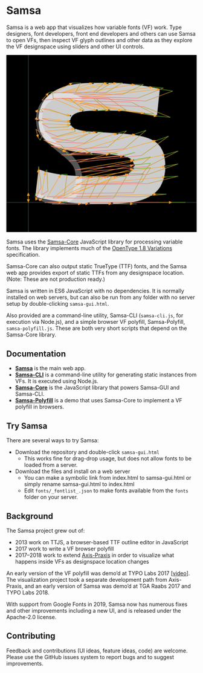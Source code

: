 # Samsa

Samsa is a web app that visualizes how variable fonts (VF) work. Type designers, font developers, front end developers and others can use Samsa to open VFs, then inspect VF glyph outlines and other data as they explore the VF designspace using sliders and other UI controls.

![Mutator](screenshots/20191119%20Mutator%20S.png?raw=true)

Samsa uses the [Samsa-Core](docs/samsa-core.md) JavaScript library for processing variable fonts. The library implements much of the [OpenType 1.8 Variations](https://docs.microsoft.com/en-us/typography/opentype/spec/otvaroverview) specification.

Samsa-Core can also output static TrueType (TTF) fonts, and the Samsa web app provides export of static TTFs from any designspace location. (Note: These are not production ready.)

Samsa is written in ES6 JavaScript with no dependencies. It is normally installed on web servers, but can also be run from any folder with no server setup by double-clicking `samsa-gui.html`.

Also provided are a command-line utility, Samsa-CLI (`samsa-cli.js`, for execution via Node.js), and a simple browser VF polyfill, Samsa-Polyfill, `samsa-polyfill.js`. These are both very short scripts that depend on the Samsa-Core library.

## Documentation

* [**Samsa**](docs/samsa-gui.md) is the main web app.
* [**Samsa-CLI**](docs/samsa-cli.md) is a command-line utility for generating static instances from VFs. It is executed using Node.js.
* [**Samsa-Core**](docs/samsa-core.md) is the JavaScript library that powers Samsa-GUI and Samsa-CLI.
* [**Samsa-Polyfill**](docs/samsa-polyfill.md) is a demo that uses Samsa-Core to implement a VF polyfill in browsers.

## Try Samsa

There are several ways to try Samsa:

* Download the repository and double-click `samsa-gui.html`
	* This works fine for drag-drop usage, but does not allow fonts to be loaded from a server.
* Download the files and install on a web server
	* You can make a symbolic link from index.html to samsa-gui.html or simply rename samsa-gui.html to index.html
	* Edit `fonts/_fontlist_.json` to make fonts available from the `fonts` folder on your server.

## Background

The Samsa project grew out of:

* 2013 work on TTJS, a browser-based TTF outline editor in JavaScript
* 2017 work to write a VF browser polyfill
* 2017–2018 work to extend [Axis-Praxis](https://www.axis-praxis.org) in order to visualize what happens inside VFs as designspace location changes

An early version of the VF polyfill was demo’d at TYPO Labs 2017 [[video](https://www.youtube.com/watch?v=16QIZrRxafY&t=45m16s)]. The visualization project took a separate development path from Axis-Praxis, and an early version of Samsa was demo’d at TGA Raabs 2017 and TYPO Labs 2018.

With support from Google Fonts in 2019, Samsa now has numerous fixes and other improvements including a new UI, and is released under the Apache-2.0 license.

	
## Contributing

Feedback and contributions (UI ideas, feature ideas, code) are welcome. Please use the GitHub issues system to report bugs and to suggest improvements.
